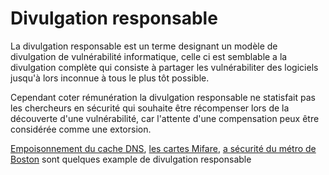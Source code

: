 # Divulgation responsable 

La divulgation responsable est un terme designant un modèle de divulgation de vulnérabilité informatique, celle ci est semblable a la divulgation complète qui consiste à partager les vulnérabiliter des logiciels jusqu'à lors inconnue à tous le plus tôt possible.

Cependant coter rémunération la divulgation responsable ne statisfait pas les chercheurs en sécurité qui souhaite être récompenser lors de la découverte d'une vulnérabilité, car l'attente d'une compensation peux être considérée comme une extorsion. 

[Empoisonnement du cache DNS](https://fr.wikipedia.org/wiki/Empoisonnement_du_cache_DNS),
[les cartes Mifare](https://fr.wikipedia.org/wiki/Mifare),
[a sécurité du métro de Boston](https://fr.wikipedia.org/wiki/Métro_de_Boston) sont quelques example de divulgation responsable